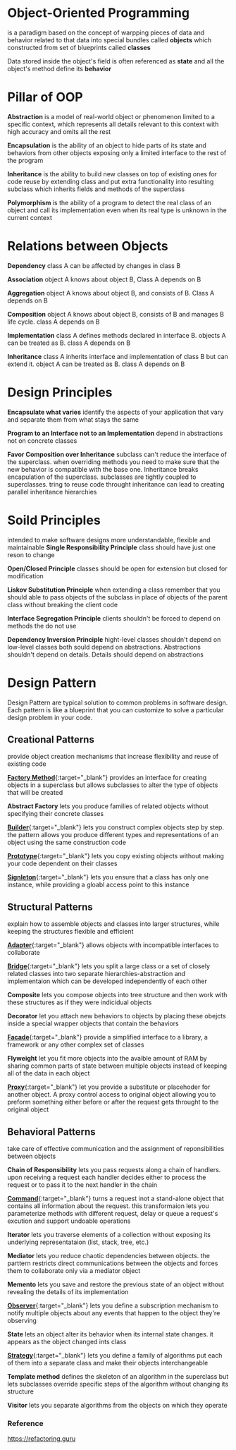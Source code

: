 # **Object-Oriented Programming**
 is a paradigm based on the concept of warpping pieces of data and behavior related to that data into special bundles called **objects** which constructed from set of blueprints called **classes**

Data stored inside the object's field is often referenced as **state** and all the object's method define its **behavior**

# Pillar of OOP
**Abstraction** is a model of real-world object or phenomenon limited to a specific context, which represents all details relevant to this context with high accuracy and omits all the rest

**Encapsulation** is the ability of an object to hide parts of its state and behaviors from other objects exposing only a limited interface to the rest of the program

**Inheritance** is the ability to build new classes on top of existing ones for code reuse by extending class and put extra functionality into resulting subclass which inherits fields and methods of the superclass

**Polymorphism** is the ability of a program to detect the real class of an object and call its implementation even when its real type is unknown in the current context

# Relations between Objects
**Dependency** class A can be affected by changes in class B

**Association** object A knows about object B, Class A depends on B

**Aggregation** object A knows about object B, and consists of B. Class A depends on B

**Composition** object A knows about object B, consists of B and manages B life cycle. class A depends on B

**Implementation** class A defines methods declared in interface B. objects A can be treated as B. class A depends on B

**Inheritance** class A inherits interface and implementation of class B but can extend it. object A can be treated as B. class A depends on B

# Design Principles
**Encapsulate what varies** identify the aspects of your application that vary and separate them from what stays the same

**Program to an Interface not to an Implementation** depend in abstractions not on concrete classes

**Favor Composition over Inheritance** subclass can't reduce the interface of the superclass. when overriding methods you need to make sure that the new behavior is compatible with the base one. Inheritance breaks encapulation of the superclass. subclasses are tightly coupled to superclasses. tring to reuse code throught inheritance can lead to creating parallel inheritance hierarchies

# Soild Principles
intended to make software designs more understandable, flexible and maintainable 
**Single Responsibility Principle** class should have just one reson to change

**Open/Closed Principle** classes should be open for extension but closed for modification

**Liskov Substitution Principle** when extending a class remember that you should able to pass objects of the subclass in place of objects of the parent class without breaking the client code

**Interface Segregation Principle** clients shouldn't be forced to depend on methods the do not use

**Dependency Inversion Principle** hight-level classes shouldn't depend on low-level classes both sould depend on abstractions. Abstractions shouldn't depend on details. Details should depend on abstractions

# **Design Pattern**
Design Pattern are typical solution to common problems in software design.  Each pattern is like a blueprint that you can customize to solve a particular design problem in your code.

## Creational Patterns
provide object creation mechanisms that increase flexibility and reuse of existing code

[**Factory Method**](https://github.com/alikamal1/Design-Pattern/blob/master/Creational/Factory_Method.php){:target="_blank"} provides an interface for creating objects in a superclass but allows subclasses to alter the type of objects that will be created

**Abstract Factory** lets you produce families of related objects without specifying their concrete classes

[**Builder**](https://github.com/alikamal1/Design-Pattern/blob/master/Creational/Builder.php){:target="_blank"} lets you construct complex objects step by step. the pattern allows you produce different types and representations of an object using the same construction code

[**Prototype**](https://github.com/alikamal1/Design-Pattern/blob/master/Creational/Prototype.php){:target="_blank"} lets you copy existing objects without making your code dependent on their classes

[**Signleton**](https://github.com/alikamal1/Design-Pattern/blob/master/Creational/Singleton.php){:target="_blank"} lets you ensure that a class has only one instance, while providing a gloabl access point to this instance

## Structural Patterns
explain how to assemble objects and classes into larger structures, while keeping the structures flexible and efficient

[**Adapter**](https://github.com/alikamal1/Design-Pattern/blob/master/Structural/Adapter.php){:target="_blank"} allows objects with incompatible interfaces to collaborate

[**Bridge**](https://github.com/alikamal1/Design-Pattern/blob/master/Structural/Bridge.php){:target="_blank"} lets you split a large class or a set of closely related classes into two separate hierarchies-abstraction and implementaion which can be developed independently of each other

**Composite** lets you compose objects into tree structure and then work with these structures as if they were indicidual objects

**Decorator** let you attach new behaviors to objects by placing these obejcts inside a special wrapper objects that contain the behaviors

[**Facade**](https://github.com/alikamal1/Design-Pattern/blob/master/Structural/Facade.php){:target="_blank"} provide a simplified interface to a library, a framework or any other complex set of classes

**Flyweight** let you fit more objects into the avaible amount of RAM by sharing common parts of state between multiple objects instead of keeping all of the data in each object

[**Proxy**](https://github.com/alikamal1/Design-Pattern/blob/master/Structural/Proxy.php){:target="_blank"} let you provide a substitute or placehoder for another object. A proxy control access to original object allowing you to preform something either before or after the request gets throught to the original object

## Behavioral Patterns
take care of effective communication and the assignment of reponsibilities between objects

**Chain of Responsibility** lets you pass requests along a chain of handlers. upon receiving a request each handler decides either to process the request or to pass it to the next handler in the chain

[**Command**](https://github.com/alikamal1/Design-Pattern/blob/master/Behavioral/Command.php){:target="_blank"} turns a request inot a stand-alone object that contains all information about the request. this transformaion lets you parameterize methods with different request, delay or queue a request's excution and support undoable operations 

**Iterator** lets you traverse elements of a collection without exposing its underlying representataion (list, stack, tree, etc.)

**Mediator** lets you reduce chaotic dependencies between objects. the parttern restricts direct communications between the objects and forces them to collaborate only via a mediator object

**Memento** lets you save and restore the previous state of an object without revealing the details of its implementation

[**Observer**](https://github.com/alikamal1/Design-Pattern/blob/master/Behavioral/Observer.php){:target="_blank"} lets you define a subscription mechanism to notify multiple objects about any events that happen to the object they're observing

**State** lets an object alter its behavior when its internal state changes. it appears as the object changed ints class

[**Strategy**](https://github.com/alikamal1/Design-Pattern/blob/master/Behavioral/Strategy.php){:target="_blank"} lets you define a family of algorithms put each of them into a separate class and make their objects interchangeable

**Template method** defines the skeleton of an algorithm in the superclass but lets subclasses override specific steps of the algorithm without changing its structure

**Visitor** lets you separate algorithms from the objects on which they operate

### Reference
https://refactoring.guru
